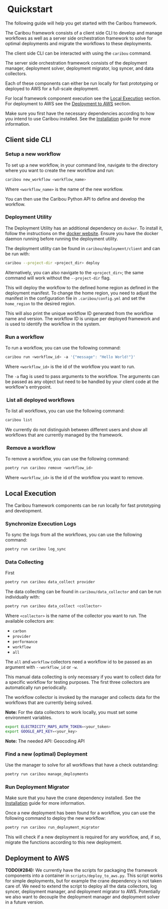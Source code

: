 #  Quickstart

The following guide will help you get started with the Caribou framework.

The Caribou framework consists of a client side CLI to develop and manage workflows as well as a server side orchestration framework to solve for optimal deployments and migrate the workflows to these deployments.

The client side CLI can be interacted with using the `caribou` command.

The server side orchestration framework consists of the deployment manager, deployment solver, deployment migrator, log syncer, and data collectors.

Each of these components can either be run locally for fast prototyping or deployed to AWS for a full-scale deployment.

For local framework component execution see the [Local Execution](#local-execution) section. For deployment to AWS see the [Deployment to AWS](#deployment-to-aws) section.

Make sure you first have the necessary dependencies according to how you intend to use Caribou installed. See the [Installation](INSTALL.md) guide for more information.

## Client side CLI

### Setup a new workflow

To set up a new workflow, in your command line, navigate to the directory where you want to create the new workflow and run:

```bash
caribou new_workflow <workflow_name>
```

Where `<workflow_name>` is the name of the new workflow.

You can then use the Caribou Python API to define and develop the workflow.

### Deployment Utility

The Deployment Utility has an additional dependency on `docker`.
To install it, follow the instructions on the [docker website](https://docs.docker.com/engine/install/).
Ensure you have the docker daemon running before running the deployment utility.

The deployment utility can be found in `caribou/deployment/client` and can be run with:

```bash
caribou --project-dir <project_dir> deploy
```

Alternatively, you can also navigate to the `<project_dir>`; the same command will work without the `--project-dir` flag.

This will deploy the workflow to the defined home region as defined in the deployment manifest.
To change the home region, you need to adjust the manifest in the configuration file in `.caribou/config.yml` and set the `home_region` to the desired region.

This will also print the unique workflow ID generated from the workflow name and version.
The workflow ID is unique per deployed framework and is used to identify the workflow in the system.

### Run a workflow

To run a workflow, you can use the following command:

```bash
caribou run <workflow_id> -a '{"message": "Hello World!"}'
```

Where `<workflow_id>` is the id of the workflow you want to run.

The `-a` flag is used to pass arguments to the workflow. The arguments can be passed as any object but need to be handled by your client code at the workflow's entrypoint.

###  List all deployed workflows

To list all workflows, you can use the following command:

```bash
caribou list
```

We currently do not distinguish between different users and show all workflows that are currently managed by the framework.

###  Remove a workflow

To remove a workflow, you can use the following command:

```bash
poetry run caribou remove <workflow_id>
```

Where `<workflow_id>` is the id of the workflow you want to remove.

## Local Execution

The Caribou framework components can be run locally for fast prototyping and development.

### Synchronize Execution Logs

To sync the logs from all the workflows, you can use the following command:

```bash
poetry run caribou log_sync
```

### Data Collecting

First

```bash
poetry run caribou data_collect provider
```

The data collecting can be found in `caribou/data_collector` and can be run individually with:

```bash
poetry run caribou data_collect <collector>
```

Where `<collector>` is the name of the collector you want to run. The available collectors are:

- `carbon`
- `provider`
- `performance`
- `workflow`
- `all`

The `all` and `workflow` collectors need a workflow id to be passed as an argument with `--workflow_id` or `-w`.

This manual data collecting is only necessary if you want to collect data for a specific workflow for testing purposes. The first three collectors are automatically run periodically.

The workflow collector is invoked by the manager and collects data for the workflows that are currently being solved.

**Note:** For the data collectors to work locally, you must set some environment variables.

```bash
export ELECTRICITY_MAPS_AUTH_TOKEN=<your_token>
export GOOGLE_API_KEY=<your_key>
```

**Note:** The needed API: Geocoding API

### Find a new (optimal) Deployment

Use the manager to solve for all workflows that have a check outstanding:

```bash
poetry run caribou manage_deployments
```

### Run Deployment Migrator

Make sure that you have the crane dependency installed.
See the [Installation](INSTALL.md) guide for more information.

Once a new deployment has been found for a workflow, you can use the following command to deploy the new workflow:

```bash
poetry run caribou run_deployment_migrator
```

This will check if a new deployment is required for any workflow, and, if so, migrate the functions according to this new deployment.

## Deployment to AWS

**TODO(#284):** We currently have the scripts for packaging the framework components into a container in `scripts/deploy_to_aws.py`.
This script works for simple deployments, but for example the crane dependency is not taken care of.
We need to extend the script to deploy all the data collectors, log syncer, deployment manager, and deployment migrator to AWS.
Potentially we also want to decouple the deployment manager and deployment solver in a future version.
